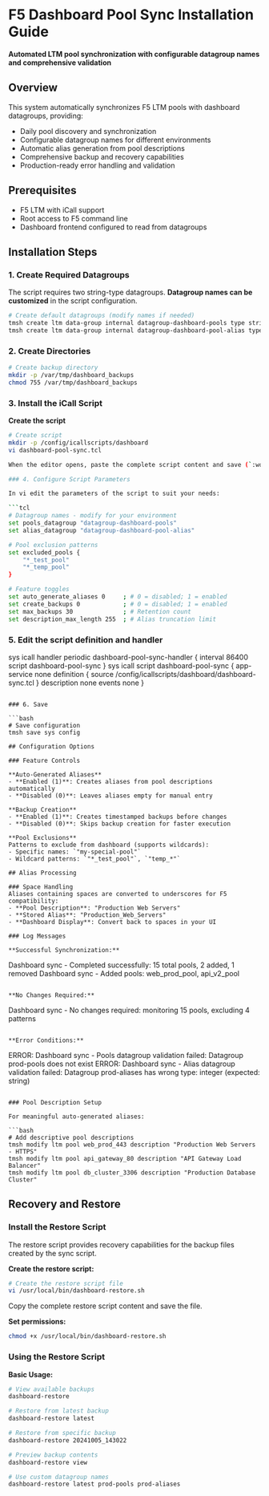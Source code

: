 # F5 Dashboard Pool Sync Installation Guide

**Automated LTM pool synchronization with configurable datagroup names and comprehensive validation**

## Overview

This system automatically synchronizes F5 LTM pools with dashboard datagroups, providing:
- Daily pool discovery and synchronization
- Configurable datagroup names for different environments
- Automatic alias generation from pool descriptions
- Comprehensive backup and recovery capabilities
- Production-ready error handling and validation

## Prerequisites

- F5 LTM with iCall support
- Root access to F5 command line
- Dashboard frontend configured to read from datagroups

## Installation Steps

### 1. Create Required Datagroups

The script requires two string-type datagroups. **Datagroup names can be customized** in the script configuration.

```bash
# Create default datagroups (modify names if needed)
tmsh create ltm data-group internal datagroup-dashboard-pools type string
tmsh create ltm data-group internal datagroup-dashboard-pool-alias type string
```

### 2. Create Directories

```bash
# Create backup directory
mkdir -p /var/tmp/dashboard_backups
chmod 755 /var/tmp/dashboard_backups
```

### 3. Install the iCall Script

**Create the script**

```bash
# Create script
mkdir -p /config/icallscripts/dashboard
vi dashboard-pool-sync.tcl

When the editor opens, paste the complete script content and save (`:wq` in vi).

### 4. Configure Script Parameters

In vi edit the parameters of the script to suit your needs:

```tcl
# Datagroup names - modify for your environment
set pools_datagroup "datagroup-dashboard-pools"
set alias_datagroup "datagroup-dashboard-pool-alias"

# Pool exclusion patterns
set excluded_pools {
    "*_test_pool"
    "*_temp_pool"
}

# Feature toggles
set auto_generate_aliases 0     ; # 0 = disabled; 1 = enabled
set create_backups 0            ; # 0 = disabled; 1 = enabled
set max_backups 30              ; # Retention count
set description_max_length 255  ; # Alias truncation limit
```

### 5. Edit the script definition and handler
sys icall handler periodic dashboard-pool-sync-handler {
    interval 86400
    script dashboard-pool-sync
}
sys icall script dashboard-pool-sync {
    app-service none
    definition {
        source /config/icallscripts/dashboard/dashboard-sync.tcl
    }
    description none
    events none
}

```

### 6. Save

```bash
# Save configuration
tmsh save sys config

## Configuration Options

### Feature Controls

**Auto-Generated Aliases**
- **Enabled (1)**: Creates aliases from pool descriptions automatically
- **Disabled (0)**: Leaves aliases empty for manual entry

**Backup Creation**
- **Enabled (1)**: Creates timestamped backups before changes
- **Disabled (0)**: Skips backup creation for faster execution

**Pool Exclusions**
Patterns to exclude from dashboard (supports wildcards):
- Specific names: `"my-special-pool"`
- Wildcard patterns: `"*_test_pool"`, `"temp_*"`

## Alias Processing

### Space Handling
Aliases containing spaces are converted to underscores for F5 compatibility:
- **Pool Description**: "Production Web Servers"
- **Stored Alias**: "Production_Web_Servers"
- **Dashboard Display**: Convert back to spaces in your UI

### Log Messages

**Successful Synchronization:**
```
Dashboard sync - Completed successfully: 15 total pools, 2 added, 1 removed
Dashboard sync - Added pools: web_prod_pool, api_v2_pool
```

**No Changes Required:**
```
Dashboard sync - No changes required: monitoring 15 pools, excluding 4 patterns
```

**Error Conditions:**
```
ERROR: Dashboard sync - Pools datagroup validation failed: Datagroup prod-pools does not exist
ERROR: Dashboard sync - Alias datagroup validation failed: Datagroup prod-aliases has wrong type: integer (expected: string)
```

### Pool Description Setup

For meaningful auto-generated aliases:

```bash
# Add descriptive pool descriptions
tmsh modify ltm pool web_prod_443 description "Production Web Servers - HTTPS"
tmsh modify ltm pool api_gateway_80 description "API Gateway Load Balancer"
tmsh modify ltm pool db_cluster_3306 description "Production Database Cluster"
```

## Recovery and Restore

### Install the Restore Script

The restore script provides recovery capabilities for the backup files created by the sync script.

**Create the restore script:**

```bash
# Create the restore script file
vi /usr/local/bin/dashboard-restore.sh
```

Copy the complete restore script content and save the file.

**Set permissions:**

```bash
chmod +x /usr/local/bin/dashboard-restore.sh
```

### Using the Restore Script

**Basic Usage:**

```bash
# View available backups
dashboard-restore

# Restore from latest backup
dashboard-restore latest

# Restore from specific backup
dashboard-restore 20241005_143022

# Preview backup contents
dashboard-restore view

# Use custom datagroup names
dashboard-restore latest prod-pools prod-aliases
```

